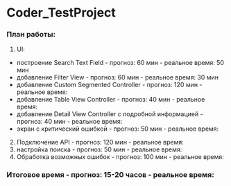 # Coder_TestProject

### План работы:

1. UI:
  + построение Search Text Field - прогноз: 60 мин - реальное время: 50 мин
  + добавление Filter View - прогноз: 60 мин - реальное время: 30 мин
  + добавление Custom Segmented Controller - прогноз: 120 мин - реальное время: 
  + добавление Table View Controller - прогноз: 40 мин - реальное время:
  + добавление Detail View Controller с подробной информацией - прогноз: 40 мин - реальное время:
  + экран с критический ошибкой - прогноз: 50 мин - реальное время:
  
2. Подключение API - прогноз: 120 мин - реальное время:
3. настройка поиска - прогноз: 50 мин - реальное время:
4. Обработка возможных ошибок - прогноз: 100 мин - реальное время:

### Итоговое время - прогноз: 15-20 часов - реальное время:
